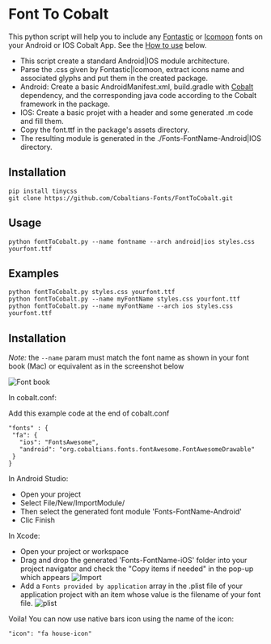 Font To Cobalt
==============

This python script will help you to include any [Fontastic](http://fontastic.me/) or [Icomoon](https://icomoon.io/) fonts on your Android or IOS Cobalt App. See the [How to use](#usage) below.

* This script create a standard Android|IOS module architecture.
* Parse the .css given by Fontastic|Icomoon, extract icons name and associated glyphs and put them in the created package.
* Android: Create a basic AndroidManifest.xml, build.gradle with [Cobalt](http://cobaltians.org/) dependency, and the corresponding java code according to the Cobalt framework in the package.
* IOS: Create a basic projet with a header and some generated .m code and fill them.
* Copy the font.ttf in the package's assets directory.
* The resulting module is generated in the ./Fonts-FontName-Android|IOS directory.

Installation
-----------

```
pip install tinycss
git clone https://github.com/Cobaltians-Fonts/FontToCobalt.git
```

Usage
-----

```
python fontToCobalt.py --name fontname --arch android|ios styles.css yourfont.ttf
```

Examples
--------

```
python fontToCobalt.py styles.css yourfont.ttf
python fontToCobalt.py --name myFontName styles.css yourfont.ttf
python fontToCobalt.py --name myFontName --arch ios styles.css yourfont.ttf
```

Installation
------------

*Note:* the `--name` param must match the font name as shown in your font book (Mac) or equivalent as in the screenshot below

![Font book](https://cloud.githubusercontent.com/assets/2175246/13926054/eb4b7dbc-ef8a-11e5-9758-d86c2e6302ed.png)

In cobalt.conf:

Add this example code at the end of cobalt.conf
```
"fonts" : {
 "fa": {
   "ios": "FontsAwesome",
   "android": "org.cobaltians.fonts.fontAwesome.FontAwesomeDrawable"
 }
}
```
In Android Studio:
* Open your project
* Select File/New/ImportModule/
* Then select the generated font module 'Fonts-FontName-Android'
* Clic Finish

In Xcode:
* Open your project or workspace
* Drag and drop the generated 'Fonts-FontName-iOS' folder into your project navigator and check the "Copy items if needed" in the pop-up which appears
![Import](https://cloud.githubusercontent.com/assets/2175246/13926345/24ba3646-ef8c-11e5-9eb1-4bed0b87e4eb.png)
* Add a `Fonts provided by application` array in the .plist file of your application project with an item whose value is the filename of your font file.
![plist](https://cloud.githubusercontent.com/assets/2175246/13926575/404fb1b4-ef8d-11e5-82d4-eb236ae838f4.png)

Voila! You can now use native bars icon using the name of the icon:
```
"icon": "fa house-icon"
```

